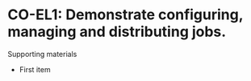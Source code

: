 # CO-EL1:  	Demonstrate configuring, managing and distributing jobs. 	 

Supporting materials

* First item